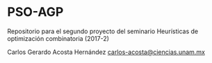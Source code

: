 # PSO-AGP
Repositorio para el segundo proyecto del seminario Heurísticas de optimización combinatoria (2017-2)

   Carlos Gerardo Acosta Hernández
   carlos-acosta@ciencias.unam.mx